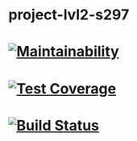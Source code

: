 # project-lvl2-s297
# [![Maintainability](https://api.codeclimate.com/v1/badges/861ea64fd19139af70b4/maintainability)](https://codeclimate.com/github/fwlpe/project-lvl2-s297/maintainability)
# [![Test Coverage](https://api.codeclimate.com/v1/badges/861ea64fd19139af70b4/test_coverage)](https://codeclimate.com/github/fwlpe/project-lvl2-s297/test_coverage)
# [![Build Status](https://travis-ci.org/fwlpe/project-lvl1-s260.svg?branch=master)](https://travis-ci.org/fwlpe/project-lvl2-s297)

